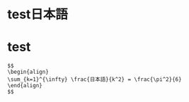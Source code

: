 test日本語
==========

# test

```.latex
$$
\begin{align}
\sum_{k=1}^{\infty} \frac{日本語}{k^2} = \frac{\pi^2}{6}
\end{align}
$$
```